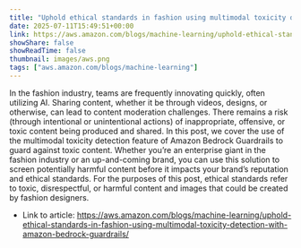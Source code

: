 ```yaml
---
title: "Uphold ethical standards in fashion using multimodal toxicity detection with Amazon Bedrock Guardrails"
date: 2025-07-11T15:49:51+00:00
link: https://aws.amazon.com/blogs/machine-learning/uphold-ethical-standards-in-fashion-using-multimodal-toxicity-detection-with-amazon-bedrock-guardrails/
showShare: false
showReadTime: false
thumbnail: images/aws.png
tags: ["aws.amazon.com/blogs/machine-learning"]
---
```

In the fashion industry, teams are frequently innovating quickly, often utilizing AI. Sharing content, whether it be through videos, designs, or otherwise, can lead to content moderation challenges. There remains a risk (through intentional or unintentional actions) of inappropriate, offensive, or toxic content being produced and shared. In this post, we cover the use of the multimodal toxicity detection feature of Amazon Bedrock Guardrails to guard against toxic content. Whether you’re an enterprise giant in the fashion industry or an up-and-coming brand, you can use this solution to screen potentially harmful content before it impacts your brand’s reputation and ethical standards. For the purposes of this post, ethical standards refer to toxic, disrespectful, or harmful content and images that could be created by fashion designers.

- Link to article: https://aws.amazon.com/blogs/machine-learning/uphold-ethical-standards-in-fashion-using-multimodal-toxicity-detection-with-amazon-bedrock-guardrails/